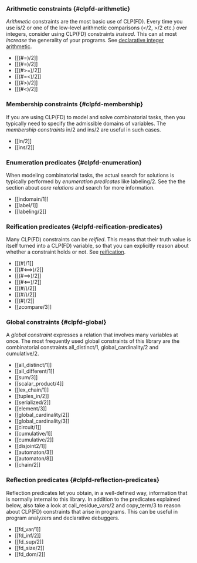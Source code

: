 ### Arithmetic constraints {#clpfd-arithmetic}

_Arithmetic_ constraints are the most basic use of CLP(FD). Every time
you use is/2 or one of the low-level arithmetic comparisons (</2, >/2
etc.) over integers, consider using CLP(FD) constraints
_instead_. This can at most _increase_ the generality of your
programs. See [declarative integer
arithmetic](<#clpfd-integer-arith>).

  * [[(#=)/2]]
  * [[(#\=)/2]]
  * [[(#>=)/2]]
  * [[(#=<)/2]]
  * [[(#>)/2]]
  * [[(#<)/2]]


### Membership constraints {#clpfd-membership}

If you are using CLP(FD) to model and solve combinatorial tasks, then
you typically need to specify the admissible domains of variables.
The _membership constraints_ in/2 and ins/2 are useful in such cases.

  * [[in/2]]
  * [[ins/2]]


### Enumeration predicates {#clpfd-enumeration}

When modeling combinatorial tasks, the actual search for solutions is
typically performed by _enumeration predicates_ like labeling/2. See
the the section about _core relations_ and search for more
information.

  * [[indomain/1]]
  * [[label/1]]
  * [[labeling/2]]


### Reification predicates {#clpfd-reification-predicates}

Many CLP(FD) constraints can be _reified_. This means that their truth
value is itself turned into a CLP(FD) variable, so that you can
explicitly reason about whether a constraint holds or not. See
[reification](<#clpfd-reification>).

  * [[(#\)/1]]
  * [[(#<==>)/2]]
  * [[(#==>)/2]]
  * [[(#<==)/2]]
  * [[(#/\)/2]]
  * [[(#\/)/2]]
  * [[(#\)/2]]
  * [[zcompare/3]]


### Global constraints {#clpfd-global}

A _global constraint_ expresses a relation that involves many
variables at once. The most frequently used global constraints of this
library are the combinatorial constraints all_distinct/1,
global_cardinality/2 and cumulative/2.


  * [[all_distinct/1]]
  * [[all_different/1]]
  * [[sum/3]]
  * [[scalar_product/4]]
  * [[lex_chain/1]]
  * [[tuples_in/2]]
  * [[serialized/2]]
  * [[element/3]]
  * [[global_cardinality/2]]
  * [[global_cardinality/3]]
  * [[circuit/1]]
  * [[cumulative/1]]
  * [[cumulative/2]]
  * [[disjoint2/1]]
  * [[automaton/3]]
  * [[automaton/8]]
  * [[chain/2]]

### Reflection predicates {#clpfd-reflection-predicates}

Reflection predicates let you obtain, in a well-defined way,
information that is normally internal to this library. In addition to
the predicates explained below, also take a look at
call_residue_vars/2 and copy_term/3 to reason about CLP(FD)
constraints that arise in programs. This can be useful in program
analyzers and declarative debuggers.

  * [[fd_var/1]]
  * [[fd_inf/2]]
  * [[fd_sup/2]]
  * [[fd_size/2]]
  * [[fd_dom/2]]

